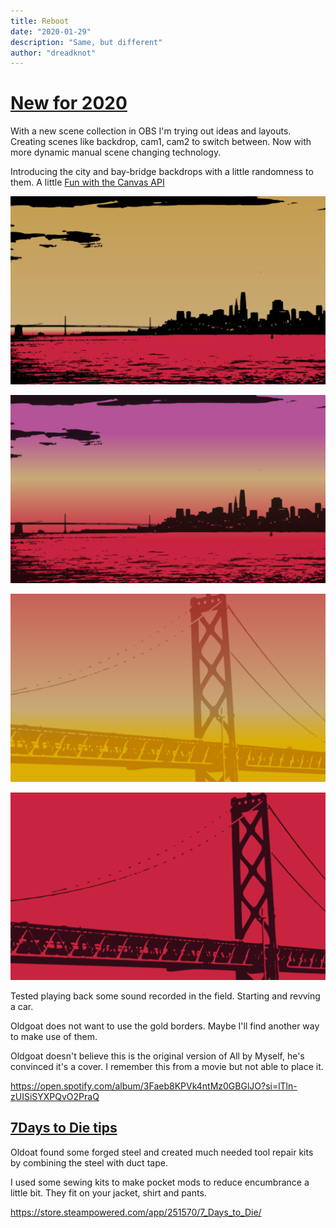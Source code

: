 ```yaml
---
title: Reboot
date: "2020-01-29"
description: "Same, but different"
author: "dreadknot"
---
```


# [New for 2020](https://www.twitch.tv/videos/544250079)

With a new scene collection in OBS I'm trying out ideas and layouts. Creating scenes like backdrop, cam1, cam2 to switch between. Now with more dynamic manual scene changing technology.

Introducing the city and bay-bridge backdrops with a little randomness to them. A little [Fun with the Canvas API](https://developer.mozilla.org/en-US/docs/Web/API/Canvas_API)

![City](images/city-01.png "A city")

![City2](images/city-02.png "same city but different")

![Bridge](images/bay-bridge-01.png "A Bridge")

![Bridge2](images/bay-bridge-02.png "same bridge but different")

Tested playing back some sound recorded in the field. Starting and revving a car. 

Oldgoat does not want to use the gold borders. Maybe I'll find another way to make use of them.

Oldgoat doesn't believe this is the original version of All by Myself, he's convinced it's a cover. I remember this from a movie but not able to place it.

https://open.spotify.com/album/3Faeb8KPVk4ntMz0GBGlJO?si=lTln-zUISiSYXPQvO2PraQ

## [7Days to Die tips](https://www.twitch.tv/myoldgoat/clip/PunchyObservantFiddleheadsStoneLightning)

Oldoat found some forged steel and created much needed tool repair kits by combining the steel with duct tape.

I used some sewing kits to make pocket mods to reduce encumbrance a little bit. They fit on your jacket, shirt and pants.

https://store.steampowered.com/app/251570/7_Days_to_Die/

